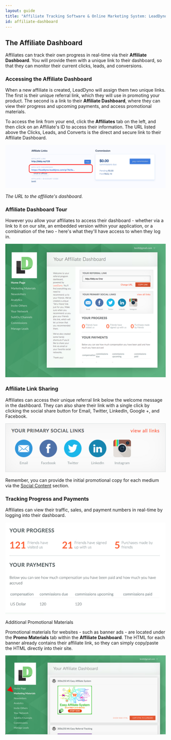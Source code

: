 ```yaml
---
layout: guide
title: "Affiliate Tracking Software & Online Marketing System: LeadDyno"
id: affiliate-dashboard
---
```


## The Affiliate Dashboard

Affiliates can track their own progress in real-time via their **Affiliate Dashboard**. You will provide them with a unique link to their dashboard, so that they can monitor their current clicks, leads, and conversions.

### Accessing the Affiliate Dashboard

When a new affiliate is created, LeadDyno will assign them two unique links. The first is their unique referral link, which they will use in promoting your product. The second is a link to their **Affiliate Dashboard**, where they can view their progress and upcoming payments, and access promotional materials.

To access the link from your end, click the **Affiliates** tab on the left, and then click on an Affiliate's ID to access their information. The URL listed above the Clicks, Leads, and Converts is the direct and secure link to their Affiliate Dashboard.

![affiliate_dashboard_link](img/affiliate_dashboard_link.jpg)

*The URL to the affiliate's dashboard.*

### Affiliate Dashboard Tour

However you allow your affiliates to access their dashboard - whether via a link to it on our site, an embedded version within your application, or a combination of the two - here's what they'll have access to when they log in.

![affiliate_dashboard_welcome2](img/affiliate_dashboard_sample.jpg)

### Affiliate Link Sharing

Affiliates can access their unique referral link below the welcome message in the dashboard. They can also share their link with a single click by clicking the social share button for Email, Twitter, LinkedIn, Google +, and Facebook.

![affiliate_dashboard_affiliate_link_ug2.png](img/affiliate_link_sharing.jpg)

Remember, you can provide the initial promotional copy for each medium via the [Social Content](/guide/affiliate-social-media-marketing.html) section.

### Tracking Progress and Payments

Affiliates can view their traffic, sales, and payment numbers in real-time by logging into their dashboard.

![affiliate_dashboard_progress_payments](img/affiliate_performance.jpg)

Additional Promotional Materials

Promotional materials for websites - such as banner ads - are located under the **Promo Materials** tab within the **Affiliate Dashboard**. The HTML for each banner already contains their affiliate link, so they can simply copy/paste the HTML directly into their site.

![affiliate_dashboard_promo_materials](img/marketing_content.jpg)

